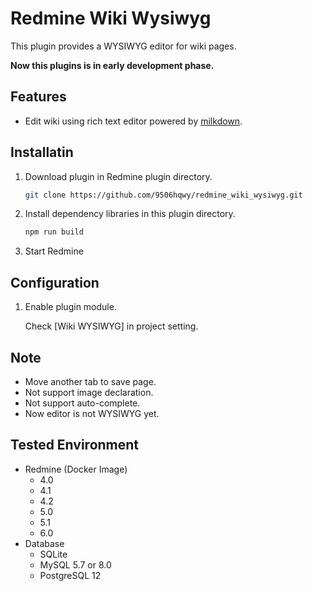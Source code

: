 # Redmine Wiki Wysiwyg

This plugin provides a WYSIWYG editor for wiki pages.

**Now this plugins is in early development phase.**

## Features

- Edit wiki using rich text editor powered by [milkdown](https://milkdown.dev/).

## Installatin

1. Download plugin in Redmine plugin directory.
   ```sh
   git clone https://github.com/9506hqwy/redmine_wiki_wysiwyg.git
   ```
2. Install dependency libraries in this plugin directory.
   ```sh
   npm run build
   ```
3. Start Redmine

## Configuration

1. Enable plugin module.

   Check [Wiki WYSIWYG] in project setting.

## Note

* Move another tab to save page.
* Not support image declaration.
* Not support auto-complete.
* Now editor is not WYSIWYG yet.

## Tested Environment

* Redmine (Docker Image)
  * 4.0
  * 4.1
  * 4.2
  * 5.0
  * 5.1
  * 6.0
* Database
  * SQLite
  * MySQL 5.7 or 8.0
  * PostgreSQL 12
